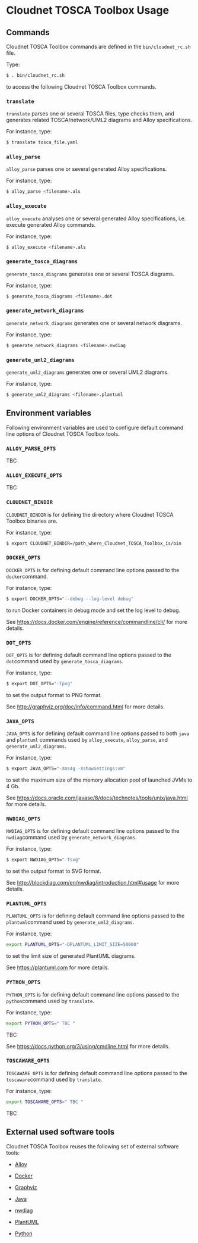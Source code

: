 # Cloudnet TOSCA Toolbox Usage

## Commands

Cloudnet TOSCA Toolbox commands are defined in the ```bin/cloudnet_rc.sh``` file.

Type:

```sh
$ . bin/cloudnet_rc.sh
```

to access the following Cloudnet TOSCA Toolbox commands.

### ```translate```

```translate``` parses one or several TOSCA files, type checks them, and generates related TOSCA/network/UML2 diagrams and Alloy specifications.

For instance, type:

```sh
$ translate tosca_file.yaml
```

### ```alloy_parse```

```alloy_parse``` parses one or several generated Alloy specifications.

For instance, type:

```sh
$ alloy_parse <filename>.als
```

### ```alloy_execute```

```alloy_execute``` analyses one or several generated Alloy specifications, i.e. execute generated Alloy commands.

For instance, type:

```sh
$ alloy_execute <filename>.als
```

### ```generate_tosca_diagrams```

```generate_tosca_diagrams``` generates one or several TOSCA diagrams.

For instance, type:

```sh
$ generate_tosca_diagrams <filename>.dot
```

### ```generate_network_diagrams```

```generate_network_diagrams``` generates one or several network diagrams.

For instance, type:

```sh
$ generate_network_diagrams <filename>.nwdiag
```

### ```generate_uml2_diagrams```

```generate_uml2_diagrams``` generates one or several UML2 diagrams.

For instance, type:

```sh
$ generate_uml2_diagrams <filename>.plantuml
```

## Environment variables

Following environment variables are used to configure default command line options of Cloudnet TOSCA Toolbox tools.

### ```ALLOY_PARSE_OPTS```

TBC

### ```ALLOY_EXECUTE_OPTS```

TBC

### ```CLOUDNET_BINDIR```

```CLOUDNET_BINDIR``` is for defining the directory where Cloudnet TOSCA Toolbox binaries are.

For instance, type:
```sh
$ export CLOUDNET_BINDIR=/path_where_Cloudnet_TOSCA_Toolbox_is/bin
```

### ```DOCKER_OPTS```

```DOCKER_OPTS``` is for defining default command line options passed to the ```docker```command.

For instance, type:
```sh
$ export DOCKER_OPTS="--debug --log-level debug"
```
to run Docker containers in debug mode and set the log level to debug.

See https://docs.docker.com/engine/reference/commandline/cli/ for more details.

### ```DOT_OPTS```

```DOT_OPTS``` is for defining default command line options passed to the ```dot```command used by ```generate_tosca_diagrams```.

For instance, type:
```sh
$ export DOT_OPTS="-Tpng"
```

to set the output format to PNG format.

See
http://graphviz.org/doc/info/command.html for more details.

### ```JAVA_OPTS```

```JAVA_OPTS``` is for defining default command line options passed to both ```java``` and ```plantuml``` commands used by
 ```alloy_execute```, ```alloy_parse```, and ```generate_uml2_diagrams```.

For instance, type:
```sh
$ export JAVA_OPTS="-Xms4g -XshowSettings:vm"
```
to set the maximum size of the memory allocation pool of launched JVMs to 4 Gb.

See
https://docs.oracle.com/javase/8/docs/technotes/tools/unix/java.html for more details.

### ```NWDIAG_OPTS```

```NWDIAG_OPTS``` is for defining default command line options passed to the ```nwdiag```command used by ```generate_network_diagrams```.

For instance, type:
```sh
$ export NWDIAG_OPTS="-Tsvg"
```

to set the output format to SVG format.

See
http://blockdiag.com/en/nwdiag/introduction.html#usage for more details.

### ```PLANTUML_OPTS```

```PLANTUML_OPTS``` is for defining default command line options passed to the ```plantuml```command used by ```generate_uml2_diagrams```.

For instance, type:
```sh
export PLANTUML_OPTS="-DPLANTUML_LIMIT_SIZE=50000"
```

to set the limit size of generated PlantUML diagrams.

See
https://plantuml.com for more details.

### ```PYTHON_OPTS```

```PYTHON_OPTS``` is for defining default command line options passed to the ```python```command used by ```translate```.

For instance, type:
```sh
export PYTHON_OPTS=" TBC "
```

TBC

See https://docs.python.org/3/using/cmdline.html for more details.

### ```TOSCAWARE_OPTS```

```TOSCAWARE_OPTS``` is for defining default command line options passed to the ```toscaware```command used by ```translate```.

For instance, type:
```sh
export TOSCAWARE_OPTS=" TBC "
```

TBC

## External used software tools

Cloudnet TOSCA Toolbox reuses the following set of external software tools:

* [Alloy](https://alloytools.org)

* [Docker](https://www.docker.com)

* [Graphviz](http://graphviz.org)

* [Java](https://www.java.com)

* [nwdiag](http://blockdiag.com/en/nwdiag/)

* [PlantUML](https://plantuml.com)

* [Python](https://www.python.org)
